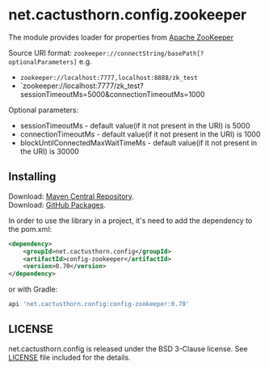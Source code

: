 # net.cactusthorn.config.zookeeper
The module provides loader for properties from [Apache ZooKeeper](https://zookeeper.apache.org)

Source URI format: `zookeeper://connectString/basePath[?optionalParameters]`
e.g.
-   `zookeeper://localhost:7777,localhost:8888/zk_test`
-   `zookeeper://localhost:7777/zk_test?sessionTimeoutMs=5000&connectionTimeoutMs=1000

Optional parameters:
-   sessionTimeoutMs - default value(if it not present in the URI) is 5000
-   connectionTimeoutMs - default value(if it not present in the URI) is 1000
-   blockUntilConnectedMaxWaitTimeMs - default value(if it not present in the URI) is 30000

## Installing
Download: [Maven Central Repository](https://search.maven.org/search?q=g:net.cactusthorn.config).   
Download: [GitHub Packages](https://github.com/Gmugra?tab=packages&repo_name=net.cactusthorn.config).

In order to use the library in a project, it's need to add the dependency to the pom.xml:
```xml
<dependency>
    <groupId>net.cactusthorn.config</groupId>
    <artifactId>config-zookeeper</artifactId>
    <version>0.70</version>
</dependency>
```
or with Gradle:
```groovy
api 'net.cactusthorn.config:config-zookeeper:0.70'
```

## LICENSE
net.cactusthorn.config is released under the BSD 3-Clause license. See [LICENSE](https://github.com/Gmugra/net.cactusthorn.config/blob/main/LICENSE) file included for the details.
